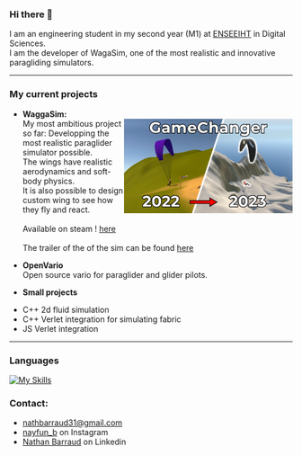 ### Hi there 👋

I am an engineering student in my second year (M1) at [ENSEEIHT](https://www.enseeiht.fr) in Digital Sciences.<br />
I am the developer of WagaSim, one of the most realistic and innovative paragliding simulators.

---
### My current projects

* 	**WaggaSim:**<br />
[<img src="/Miniature.png" align="right" width="300">](https://www.youtube.com/watch?v=X8hl8n83Nn0)
My most ambitious project so far: Developping the most realistic paraglider simulator possible.<br />
The wings have realistic aerodynamics and soft-body physics.<br />
It is also possible to design custom wing to see how they fly and react.<br /><br />
Available on steam ! [here](https://store.steampowered.com/app/3058640/WaggaSim/?l=french)<br /><br />
The trailer of the of the sim can be found [here](https://youtu.be/IcreMfQV42Y)<br />


* **OpenVario**<br />
Open source vario for paraglider and glider pilots.

* **Small projects**<br />
- C++ 2d fluid simulation<br />
- C++ Verlet integration for simulating fabric<br />
- JS Verlet integration
---
### Languages
[![My Skills](https://skillicons.dev/icons?i=cs,java,cpp,c,python,ocaml,js)](https://github.com/Nayfun-bar)

### Contact:
- [nathbarraud31@gmail.com](mailto:nathbarraud31@gmail.com?subject=[GitHub])
- [nayfun_b](https://www.instagram.com/nayfun_b) on Instagram
- [Nathan Barraud](https://www.linkedin.com/in/nathan-barraud/) on Linkedin
